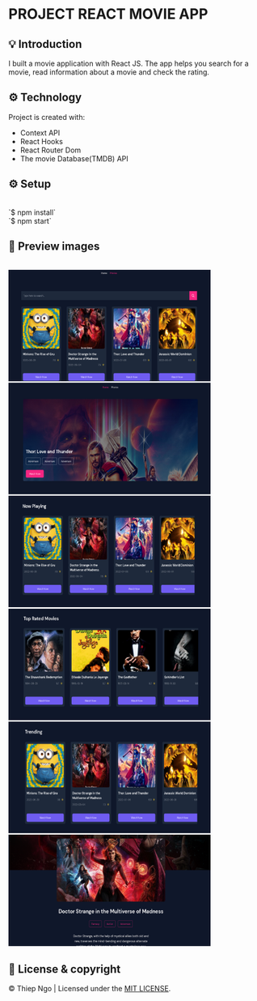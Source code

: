 # PROJECT REACT MOVIE APP

## 💡 Introduction

I built a movie application with React JS. The app helps you search for a movie, read information about a movie and check the rating.

## ⚙️ Technology

Project is created with:

- Context API
- React Hooks
- React Router Dom
- The movie Database(TMDB) API

## ⚙️ Setup
<br>
`$ npm install`
<br>
`$ npm start`

## 🌿 Preview images


<br>
<img src="./images/photo_1.png" width="400" height="220" />
&nbsp;
<img src="./images/photo_2.png" width="400" height="220" />
&nbsp;
<img src="./images/photo_3.png" width="400" height="220" />
&nbsp;
<img src="./images/photo_4.png" width="400" height="220" />
&nbsp;
<img src="./images/photo_5.png" width="400" height="220" />
&nbsp;
<img src="./images/photo_6.png" width="400" height="220" />
<br>


## 📍 License & copyright

© Thiep Ngo | Licensed under the [MIT LICENSE](LICENSE).
